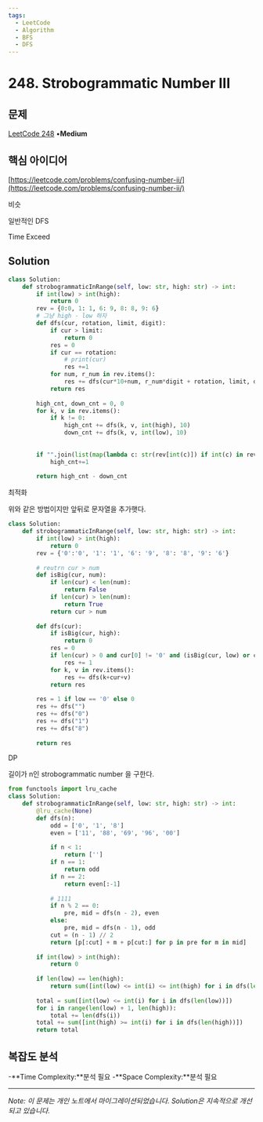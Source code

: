 ```yaml
---
tags:
  - LeetCode
  - Algorithm
  - BFS
  - DFS
---
```


# 248. Strobogrammatic Number III

## 문제

[LeetCode 248](https://leetcode.com/problems/strobogrammatic-number-iii/) •**Medium**

## 핵심 아이디어

[https://leetcode.com/problems/confusing-number-ii/](https://leetcode.com/problems/confusing-number-ii/)

비슷

일반적인 DFS

Time Exceed

## Solution

```python
class Solution:
    def strobogrammaticInRange(self, low: str, high: str) -> int:
        if int(low) > int(high):
            return 0
        rev = {0:0, 1: 1, 6: 9, 8: 8, 9: 6}
        # 그냥 high - low 하자
        def dfs(cur, rotation, limit, digit):
            if cur > limit:
                return 0
            res = 0
            if cur == rotation:
                # print(cur)
                res +=1
            for num, r_num in rev.items():
                res += dfs(cur*10+num, r_num*digit + rotation, limit, digit*10)
            return res
        
        high_cnt, down_cnt = 0, 0
        for k, v in rev.items():
            if k != 0:
                high_cnt += dfs(k, v, int(high), 10)
                down_cnt += dfs(k, v, int(low), 10)
        
        
        if "".join(list(map(lambda c: str(rev[int(c)]) if int(c) in rev else c, low[::-1]))) == low:
            high_cnt+=1
        
        return high_cnt - down_cnt
```

최적화

위와 같은 방법이지만 앞뒤로 문자열을 추가햇다.

```python
class Solution:
    def strobogrammaticInRange(self, low: str, high: str) -> int:
        if int(low) > int(high):
            return 0
        rev = {'0':'0', '1': '1', '6': '9', '8': '8', '9': '6'}
        
        # reutrn cur > num
        def isBig(cur, num):
            if len(cur) < len(num):
                return False
            if len(cur) > len(num):
                return True
            return cur > num
        
        def dfs(cur):
            if isBig(cur, high):
                return 0
            res = 0
            if len(cur) > 0 and cur[0] != '0' and (isBig(cur, low) or cur == low):
                res += 1
            for k, v in rev.items():
                res += dfs(k+cur+v)
            return res
        
        res = 1 if low == '0' else 0
        res += dfs("")
        res += dfs("0")
        res += dfs("1")
        res += dfs("8")
        
        return res
```

DP

길이가 n인 strobogrammatic number 을 구한다.

```python
from functools import lru_cache
class Solution:
    def strobogrammaticInRange(self, low: str, high: str) -> int:
        @lru_cache(None)
        def dfs(n):
            odd = ['0', '1', '8']
            even = ['11', '88', '69', '96', '00']
            
            if n < 1:
                return ['']
            if n == 1:
                return odd
            if n == 2:
                return even[:-1]
            
            # 1111
            if n % 2 == 0:
                pre, mid = dfs(n - 2), even
            else:
                pre, mid = dfs(n - 1), odd
            cut = (n - 1) // 2
            return [p[:cut] + m + p[cut:] for p in pre for m in mid]
        
        if int(low) > int(high):
            return 0
        
        if len(low) == len(high):
            return sum([int(low) <= int(i) <= int(high) for i in dfs(len(low))])
        
        total = sum([int(low) <= int(i) for i in dfs(len(low))])
        for i in range(len(low) + 1, len(high)):
            total += len(dfs(i))
        total += sum([int(high) >= int(i) for i in dfs(len(high))])
        return total
```

## 복잡도 분석

-**Time Complexity:**분석 필요
-**Space Complexity:**분석 필요

---

*Note: 이 문제는 개인 노트에서 마이그레이션되었습니다. Solution은 지속적으로 개선되고 있습니다.*
